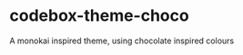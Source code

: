 codebox-theme-choco
===================

A monokai inspired theme, using chocolate inspired colours
